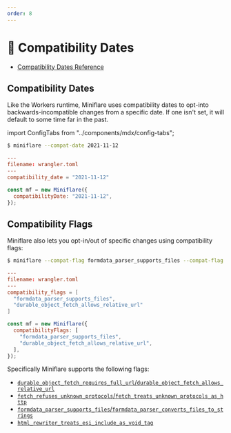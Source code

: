 ```yaml
---
order: 8
---
```


# 📅 Compatibility Dates

- [Compatibility Dates Reference](https://developers.cloudflare.com/workers/platform/compatibility-dates)

## Compatibility Dates

Like the Workers runtime, Miniflare uses compatibility dates to opt-into
backwards-incompatible changes from a specific date. If one isn't set, it will
default to some time far in the past.

import ConfigTabs from "../components/mdx/config-tabs";

<ConfigTabs>

```sh
$ miniflare --compat-date 2021-11-12
```

```toml
---
filename: wrangler.toml
---
compatibility_date = "2021-11-12"
```

```js
const mf = new Miniflare({
  compatibilityDate: "2021-11-12",
});
```

</ConfigTabs>

## Compatibility Flags

Miniflare also lets you opt-in/out of specific changes using compatibility
flags:

<ConfigTabs>

```sh
$ miniflare --compat-flag formdata_parser_supports_files --compat-flag durable_object_fetch_allows_relative_url
```

```toml
---
filename: wrangler.toml
---
compatibility_flags = [
  "formdata_parser_supports_files",
  "durable_object_fetch_allows_relative_url"
]
```

```js
const mf = new Miniflare({
  compatibilityFlags: [
    "formdata_parser_supports_files",
    "durable_object_fetch_allows_relative_url",
  ],
});
```

</ConfigTabs>

Specifically Miniflare supports the following flags:

- [`durable_object_fetch_requires_full_url`/`durable_object_fetch_allows_relative_url`](https://developers.cloudflare.com/workers/platform/compatibility-dates#durable-object-stubfetch-requires-a-full-url)
- [`fetch_refuses_unknown_protocols`/`fetch_treats_unknown_protocols_as_http`](https://developers.cloudflare.com/workers/platform/compatibility-dates#fetch-improperly-interprets-unknown-protocols-as-http)
- [`formdata_parser_supports_files`/`formdata_parser_converts_files_to_strings`](https://developers.cloudflare.com/workers/platform/compatibility-dates#formdata-parsing-supports-file)
- [`html_rewriter_treats_esi_include_as_void_tag`](https://developers.cloudflare.com/workers/platform/compatibility-dates#htmlrewriter-handling-of-esiinclude)
